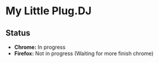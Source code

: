My Little Plug.DJ
=================
Status
------
* <strong>Chrome:</strong> In progress
* <strong>Firefox:</strong> Not in progress (Waiting for more finish chrome)